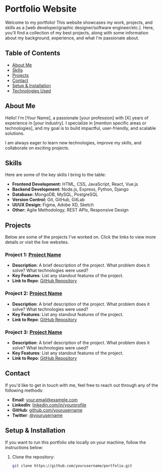 # Portfolio Website

Welcome to my portfolio! This website showcases my work, projects, and skills as a [web developer/graphic designer/software engineer/etc.]. Here, you'll find a collection of my best projects, along with some information about my background, experience, and what I'm passionate about.

## Table of Contents

- [About Me](#about-me)
- [Skills](#skills)
- [Projects](#projects)
- [Contact](#contact)
- [Setup & Installation](#setup--installation)
- [Technologies Used](#technologies-used)

## About Me

Hello! I'm [Your Name], a passionate [your profession] with [X] years of experience in [your industry]. I specialize in [mention specific areas or technologies], and my goal is to build impactful, user-friendly, and scalable solutions.

I am always eager to learn new technologies, improve my skills, and collaborate on exciting projects.

## Skills

Here are some of the key skills I bring to the table:

- **Frontend Development:** HTML, CSS, JavaScript, React, Vue.js
- **Backend Development:** Node.js, Express, Python, Django
- **Database:** MongoDB, MySQL, PostgreSQL
- **Version Control:** Git, GitHub, GitLab
- **UI/UX Design:** Figma, Adobe XD, Sketch
- **Other:** Agile Methodology, REST APIs, Responsive Design

## Projects

Below are some of the projects I've worked on. Click the links to view more details or visit the live websites.

### Project 1: [Project Name](https://link-to-project.com)

- **Description**: A brief description of the project. What problem does it solve? What technologies were used?
- **Key Features**: List any standout features of the project.
- **Link to Repo**: [GitHub Repository](https://github.com/yourusername/repo-name)

### Project 2: [Project Name](https://link-to-project.com)

- **Description**: A brief description of the project. What problem does it solve? What technologies were used?
- **Key Features**: List any standout features of the project.
- **Link to Repo**: [GitHub Repository](https://github.com/yourusername/repo-name)

### Project 3: [Project Name](https://link-to-project.com)

- **Description**: A brief description of the project. What problem does it solve? What technologies were used?
- **Key Features**: List any standout features of the project.
- **Link to Repo**: [GitHub Repository](https://github.com/yourusername/repo-name)

## Contact

If you'd like to get in touch with me, feel free to reach out through any of the following methods:

- **Email**: [your.email@example.com](mailto:your.email@example.com)
- **LinkedIn**: [linkedin.com/in/yourprofile](https://www.linkedin.com/in/yourprofile)
- **GitHub**: [github.com/yourusername](https://github.com/yourusername)
- **Twitter**: [@yourusername](https://twitter.com/yourusername)

## Setup & Installation

If you want to run this portfolio site locally on your machine, follow the instructions below:

1. Clone the repository:
   ```bash
   git clone https://github.com/yourusername/portfolio.git
